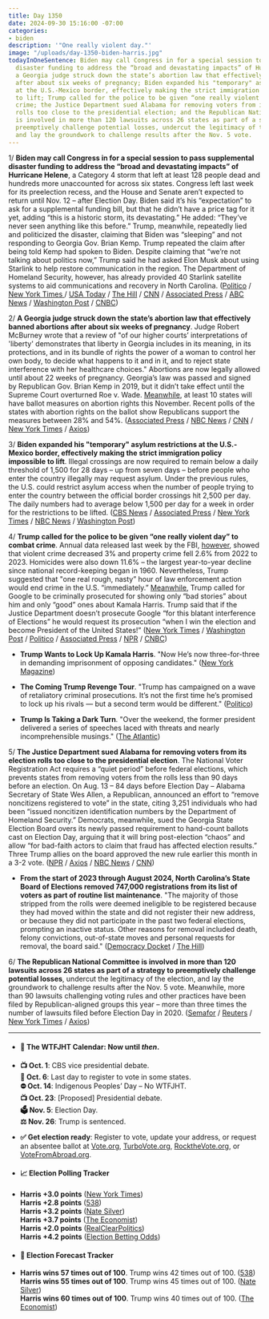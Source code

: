 ```yaml
---
title: Day 1350
date: 2024-09-30 15:16:00 -07:00
categories:
- biden
description: '"One really violent day."'
image: "/uploads/day-1350-biden-harris.jpg"
todayInOneSentence: Biden may call Congress in for a special session to pass supplemental
  disaster funding to address the “broad and devastating impacts” of Hurricane Helene;
  a Georgia judge struck down the state’s abortion law that effectively banned abortions
  after about six weeks of pregnancy; Biden expanded his "temporary" asylum restrictions
  at the U.S.-Mexico border, effectively making the strict immigration policy impossible
  to lift; Trump called for the police to be given “one really violent day” to combat
  crime; the Justice Department sued Alabama for removing voters from its election
  rolls too close to the presidential election; and the Republican National Committee
  is involved in more than 120 lawsuits across 26 states as part of a strategy to
  preemptively challenge potential losses, undercut the legitimacy of the election,
  and lay the groundwork to challenge results after the Nov. 5 vote.
---
```


1/ **Biden may call Congress in for a special session to pass supplemental disaster funding to address the “broad and devastating impacts” of Hurricane Helene**, a Category 4 storm that left at least 128 people dead and hundreds more unaccounted for across six states. Congress left last week for its preelection recess, and the House and Senate aren’t expected to return until Nov. 12 – after Election Day. Biden said it’s his “expectation” to ask for a supplemental funding bill, but that he didn’t have a price tag for it yet, adding “this is a historic storm, its devastating.” He added: “They’ve never seen anything like this before.” Trump, meanwhile, repeatedly lied and politicized the disaster, claiming that Biden was “sleeping” and not responding to Georgia Gov. Brian Kemp. Trump repeated the claim after being told Kemp had spoken to Biden. Despite claiming that “we’re not talking about politics now,” Trump said he had asked Elon Musk about using Starlink to help restore communication in the region. The Department of Homeland Security, however, has already provided 40 Starlink satellite systems to aid communications and recovery in North Carolina. ([Politico](https://www.politico.com/news/2024/09/30/biden-hurricane-disaster-funding-00181667) / [New York Times ](https://www.nytimes.com/2024/09/30/us/politics/biden-helene-congress.html)/ [USA Today](https://www.usatoday.com/story/news/politics/2024/09/30/helene-biden-response-fema/75449109007/) / [The Hill](https://thehill.com/homenews/campaign/4907140-biden-expects-supplemental-bill-hurricane-relief/) / [CNN](https://www.cnn.com/weather/live-news/hurricane-helene-florida-north-carolina-georgia-09-30-24/index.html) / [Associated Press](https://apnews.com/article/kamala-harris-donald-trump-hurricane-helene-3097f1706455929adf5a4eb67f9cdf0f) / [ABC News](https://abcnews.go.com/Politics/trump-harris-change-campaign-plans-address-hurricane-helene/story?id=114346629) / [Washington Post](https://www.washingtonpost.com/politics/2024/09/30/trump-harris-hurricane-helene-politics/) / [CNBC](https://www.cnbc.com/2024/09/30/hurricane-helene-trump-georgia-harris-biden.html))

2/ **A Georgia judge struck down the state’s abortion law that effectively banned abortions after about six weeks of pregnancy**. Judge Robert McBurney wrote that a review of "of our higher courts’ interpretations of 'liberty' demonstrates that liberty in Georgia includes in its meaning, in its protections, and in its bundle of rights the power of a woman to control her own body, to decide what happens to it and in it, and to reject state interference with her healthcare choices." Abortions are now legally allowed until about 22 weeks of pregnancy. Georgia’s law was passed and signed by Republican Gov. Brian Kemp in 2019, but it didn’t take effect until the Supreme Court overturned Roe v. Wade. [Meanwhile](https://www.washingtonpost.com/politics/2024/09/30/polls-show-big-increase-republicans-planning-vote-abortion-rights/), at least 10 states will have ballot measures on abortion rights this November. Recent polls of the states with abortion rights on the ballot show Republicans support the measures between 28% and 54%. ([Associated Press](https://apnews.com/article/georgia-abortion-law-struck-down-632db7d5de815efa18aea52dadbfc59b) / [NBC News](https://www.nbcnews.com/politics/politics-news/state-judge-strikes-georgia-abortion-ban-rcna173342) / [CNN](https://www.cnn.com/2024/09/30/politics/georgia-abortion-ban/index.html) / [New York Times](https://www.nytimes.com/2024/09/30/us/georgia-abortion-ban-judge.html) / [Axios](https://www.axios.com/local/atlanta/2024/09/30/georgia-abortion-ban-judge-ruling))

3/ **Biden expanded his "temporary" asylum restrictions at the U.S.-Mexico border, effectively making the strict immigration policy impossible to lift**. Illegal crossings are now required to remain below a daily threshold of 1,500 for 28 days – up from seven days – before people who enter the country illegally may request asylum. Under the previous rules, the U.S. could restrict asylum access when the number of people trying to enter the country between the official border crossings hit 2,500 per day. The daily numbers had to average below 1,500 per day for a week in order for the restrictions to be lifted. ([CBS News](https://www.cbsnews.com/news/biden-asylum-limits-us-mexico-border/) / [Associated Press](https://apnews.com/article/biden-asylum-migration-immigration-mexico-border-1241e365e68f8b6f7031c6ba4279bfac) / [New York Times](https://www.nytimes.com/2024/09/30/us/politics/biden-expands-asylum-restrictions.html) / [NBC News](https://www.nbcnews.com/politics/2024-election/biden-administration-doubles-tough-asylum-restrictions-border-rcna173331) / [Washington Post](https://www.washingtonpost.com/immigration/2024/09/30/border-asylum-biden-harris-restrictions/))

4/ **Trump called for the police to be given “one really violent day” to combat crime**. Annual data released last week by the FBI, [however](https://www.nytimes.com/2024/09/23/us/murder-crime-rate-fbi.html), showed that violent crime decreased 3% and property crime fell 2.6% from 2022 to 2023. Homicides were also down 11.6% – the largest year-to-year decline since national record-keeping began in 1960. Nevertheless, Trump suggested that "one real rough, nasty” hour of law enforcement action would end crime in the U.S. “immediately.” [Meanwhile](https://www.nytimes.com/2024/09/27/us/politics/trump-google-prosecute.html), Trump called for Google to be criminally prosecuted for showing only “bad stories” about him and only “good” ones about Kamala Harris. Trump said that if the Justice Department doesn’t prosecute Google “for this blatant interference of Elections” he would request its prosecution “when I win the election and become President of the United States!” ([New York Times](https://www.nytimes.com/2024/09/30/us/politics/trump-property-crime-crackdown.html) / [Washington Post](https://www.washingtonpost.com/elections/2024/09/30/trump-crime-one-really-violent-day/) / [Politico](https://www.politico.com/news/2024/09/29/trump-violent-day-policing-crime-00181619) / [Associated Press](https://apnews.com/article/trump-police-law-enforcement-kamala-harris-jd-vance-766351074cc53c543e89966651ba0614) / [NPR](https://www.npr.org/2024/09/30/g-s1-25459/trump-speech-insult-harris-biden-mentally-impaired-police-rough) / [CNBC](https://www.cnbc.com/2024/09/27/trump-google-should-be-prosecuted-over-search-results.html))

* **Trump Wants to Lock Up Kamala Harris**. "Now He’s now three-for-three in demanding imprisonment of opposing candidates." ([New York Magazine](https://nymag.com/intelligencer/article/trump-wants-to-lock-up-kamala-harris-now.html))

* **The Coming Trump Revenge Tour**. "Trump has campaigned on a wave of retaliatory criminal prosecutions. It’s not the first time he’s promised to lock up his rivals — but a second term would be different." ([Politico](https://www.politico.com/news/magazine/2024/09/30/trump-doj-revenge-political-enemies-00178218))

* **Trump Is Taking a Dark Turn**. "Over the weekend, the former president delivered a series of speeches laced with threats and nearly incomprehensible musings." ([The Atlantic](https://www.theatlantic.com/politics/archive/2024/09/trump-police-purge-violence-harris-mentally-deficient/680084/))

5/ **The Justice Department sued Alabama for removing voters from its election rolls too close to the presidential election**. The National Voter Registration Act requires a “quiet period” before federal elections, which prevents states from removing voters from the rolls less than 90 days before an election. On Aug. 13 – 84 days before Election Day – Alabama Secretary of State Wes Allen, a Republican, announced an effort to “remove noncitizens registered to vote” in the state, citing 3,251 individuals who had been “issued noncitizen identification numbers by the Department of Homeland Security.” Democrats, meanwhile, sued the Georgia State Election Board overs its newly passed requirement to hand-count ballots cast on Election Day, arguing that it will bring post-election “chaos” and allow “for bad-faith actors to claim that fraud has affected election results.” Three Trump allies on the board approved the new rule earlier this month in a 3-2 vote. ([NPR](https://www.npr.org/2024/09/27/nx-s1-5131578/alabama-noncitizen-voter-purge-lawsuit) / [Axios](https://www.axios.com/2024/09/27/alabama-voter-purge-justice-department-lawsuit) / [NBC News](https://www.nbcnews.com/politics/2024-election/democrats-sue-georgia-election-board-new-rule-requiring-hand-counting-rcna173308) / [CNN](https://www.cnn.com/2024/09/30/politics/georgia-hand-ballots-rule-democrats-lawsuit/index.html))

* **From the start of 2023 through August 2024, North Carolina’s State Board of Elections removed 747,000 registrations from its list of voters as part of routine list maintenance**. "The majority of those stripped from the rolls were deemed ineligible to be registered because they had moved within the state and did not register their new address, or because they did not participate in the past two federal elections, prompting an inactive status. Other reasons for removal included death, felony convictions, out-of-state moves and personal requests for removal, the board said." ([Democracy Docket](https://www.democracydocket.com/news-alerts/north-carolina-election-boards-remove-over-700000-ineligible-voters/) / [The Hill](https://thehill.com/homenews/campaign/4901476-north-carolina-purges-747k-voters/))

6/ **The Republican National Committee is involved in more than 120 lawsuits across 26 states as part of a strategy to preemptively challenge potential losses**, undercut the legitimacy of the election, and lay the groundwork to challenge results after the Nov. 5 vote. Meanwhile, more than 90 lawsuits challenging voting rules and other practices have been filed by Republican-aligned groups this year – more than three times the number of lawsuits filed before Election Day in 2020. ([Semafor](https://www.semafor.com/article/09/29/2024/election-lawsuits-voting-laws-november) / [Reuters](https://www.reuters.com/world/us/legal-blitz-republicans-lay-groundwork-us-election-challenges-2024-09-29/) / [New York Times](https://www.nytimes.com/2024/09/29/us/politics/trump-2024-presidential-campaign-election-lawsuits.html) / [Axios](https://www.axios.com/2024/09/29/trump-voter-fraud-2024-election))

---

* #### 📅 The WTFJHT Calendar: Now until *then*.

* **📺 Oct. 1**: CBS vice presidential debate. \
  **📆 Oct. 6**: Last day to register to vote in some states. \
  **⛔️ Oct. 14**: Indigenous Peoples’ Day – No WTFJHT. \
  **📺 Oct. 23**: \[Proposed\] Presidential debate. \
  **🗳️ Nov. 5**: Election Day. \
  **⚖️ Nov. 26**: Trump is sentenced.

* **✅ Get election ready**: Register to vote, update your address, or request an absentee ballot at [Vote.org](https://www.vote.org/), [TurboVote.org](https://turbovote.org/), [RocktheVote.org](https://www.rockthevote.org/), or [VoteFromAbroad.org](https://www.votefromabroad.org/).

* #### 📈 Election Polling Tracker

* **Harris \+3.0 points** ([New York Times](https://www.nytimes.com/interactive/2024/us/elections/polls-president.html)) \
  **Harris \+2.8 points** ([538](https://projects.fivethirtyeight.com/polls/president-general/2024/national/)) \
  **Harris \+3.2 points** ([Nate Silver](https://www.natesilver.net/p/nate-silver-2024-president-election-polls-model)) \
  **Harris \+3.7 points** ([The Economist](https://www.economist.com/interactive/us-2024-election/trump-harris-polls)) \
  **Harris \+2.0 points** ([RealClearPolitics](https://www.realclearpolling.com/polls/president/general/2024/trump-vs-harris)) \
  **Harris \+4.2 points** ([Election Betting Odds](https://www.electionbettingodds.com/))

* #### 🔮 Election Forecast Tracker

* **Harris wins 57 times out of 100**. Trump wins 42 times out of 100. ([538](https://projects.fivethirtyeight.com/2024-election-forecast/)) \
  **Harris wins 55 times out of 100**. Trump wins 45 times out of 100. ([Nate Silver](https://www.natesilver.net/p/nate-silver-2024-president-election-polls-model)) \
  **Harris wins 60 times out of 100**. Trump wins 40 times out of 100. ([The Economist](https://www.economist.com/interactive/us-2024-election/prediction-model/president/))